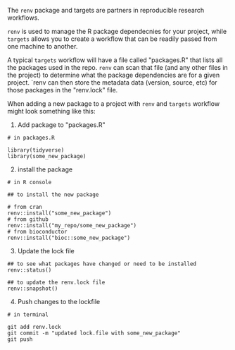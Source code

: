 The `renv` package and targets are partners in reproducible research workflows. 

`renv` is used to manage the R package dependecnies for your project, 
while `targets` allows you to create a workflow that can be readily passed from one machine to another. 

A typical `targets` workflow will have a file called "packages.R" that lists all the packages used in the repo. 
`renv` can scan that file (and any other files in the project) to determine what the package dependencies are for a given project. 
`renv can then store the metadata data (version, source, etc) for those packages in the "renv.lock" file. 

When adding a new package to a project with `renv` and `targets` workflow might look something like this: 


1) Add package to "packages.R"

``` 
# in packages.R

library(tidyverse)
library(some_new_package)

```

2) install the package

```
# in R console

## to install the new package 

# from cran
renv::install("some_new_package")
# from github
renv::install("my_repo/some_new_package")
# from bioconductor
renv::install("bioc::some_new_package")
```

3) Update the lock file
```
## to see what packages have changed or need to be installed
renv::status()

## to update the renv.lock file
renv::snapshot()
```

4) Push changes to the lockfile
```
# in terminal

git add renv.lock
git commit -m "updated lock.file with some_new_package"
git push
```
